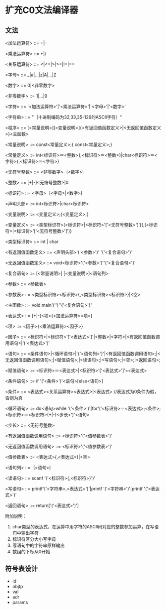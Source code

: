 # 扩充C0文法编译器

## 文法

<加法运算符> ::= +|-

<乘法运算符> ::= *|/

<关系运算符> ::=  <|<=|>|>=|!=|==

<字母> ::= _|a|...|z|A|...|Z

<数字> ::= 0|<非零数字>

<非零数字> ::= 1|...|9

<字符> ::=  '<加法运算符>'|'<乘法运算符>'|'<字母>'|'<数字>'

<字符串> ::=  "｛十进制编码为32,33,35-126的ASCII字符｝"  

<程序> ::= [<常量说明>][<变量说明>]{<有返回值函数定义>|<无返回值函数定义>}<主函数>

<常量说明> ::= const<常量定义>;{ const<常量定义>;}

<常量定义> ::= int<标识符>＝<整数>{,<标识符>＝<整数>}|char<标识符>＝<字符>{,<标识符>＝<字符>}

<无符号整数> ::= <非零数字>｛<数字>｝

<整数> ::= [+|-]<无符号整数>|0

<标识符> ::=  <字母>｛<字母>|<数字>｝

<声明头部> ::=  int<标识符>|char<标识符>

<变量说明> ::= <变量定义>;{<变量定义>;}

<变量定义> ::= <类型标识符>(<标识符>|<标识符>'['<无符号整数>']'){,(<标识符>|<标识符>'['<无符号整数>']')}

<类型标识符> ::=  int | char

<有返回值函数定义> ::=  <声明头部>'('<参数>')' '{'<复合语句>'}'

<无返回值函数定义> ::= void<标识符>'('<参数>')''{'<复合语句>'}'

<复合语句> ::= [<常量说明>] [<变量说明>]<语句列>

<参数> ::= <参数表>

<参数表> ::=  <类型标识符><标识符>{,<类型标识符><标识符>}|<空>

<主函数> ::= void main'('')''{'<复合语句>'}'

<表达式> ::= [+|-]<项>{<加法运算符><项>}

<项>  ::= <因子>{<乘法运算符><因子>}

<因子> ::= <标识符>|<标识符>'['<表达式>']'|<整数>|<字符>|<有返回值函数调用语句>|'('<表达式>')'

<语句> ::= <条件语句>|<循环语句>|'{'<语句列>'}'|<有返回值函数调用语句>;|<无返回值函数调用语句>;|<赋值语句>;|<读语句>;|<写语句>;|<空>;|<返回语句>;

<赋值语句> ::=  <标识符>＝<表达式>|<标识符>'['<表达式>']'=<表达式>

<条件语句>  ::=  if '('<条件>')'<语句>[else<语句>]

<条件> ::=  <表达式><关系运算符><表达式>|<表达式> //表达式为0条件为假，否则为真

<循环语句> ::=  do<语句>while '('<条件>')'|for'('<标识符>＝<表达式>;<条件>;<标识符>＝<标识符>(+|-)<步长>')'<语句>

<步长> ::= <无符号整数>

<有返回值函数调用语句> ::= <标识符>'('<值参数表>')'

<无返回值函数调用语句> ::= <标识符>'('<值参数表>')'

<值参数表> ::= <表达式>{,<表达式>}|<空>

<语句列> ::=｛<语句>｝

<读语句> ::=  scanf '('<标识符>{,<标识符>}')'

<写语句> ::=  printf'('<字符串>,<表达式>')'|printf '('<字符串>')'|printf '('<表达式>')'

<返回语句> ::=  return['('<表达式>')']

附加说明：

1. char类型的表达式，在运算中用字符的ASCII码对应的整数参加运算，在写语句中输出字符
2. 标识符区分大小写字母
3. 写语句中的字符串原样输出
4. 数组的下标从0开始

## 符号表设计
- id
- objtp
- val
- adr
- params